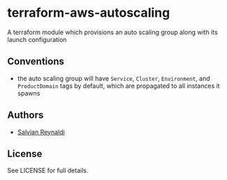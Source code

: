 # terraform-aws-autoscaling
A terraform module which provisions an auto scaling group along with its launch configuration

## Conventions
 - the auto scaling group will have `Service`, `Cluster`, `Environment`, and `ProductDomain` tags by default, which are propagated to all instances it spawns

## Authors
  - [Salvian Reynaldi](https://github.com/salvianreynaldi)

## License

See LICENSE for full details.
